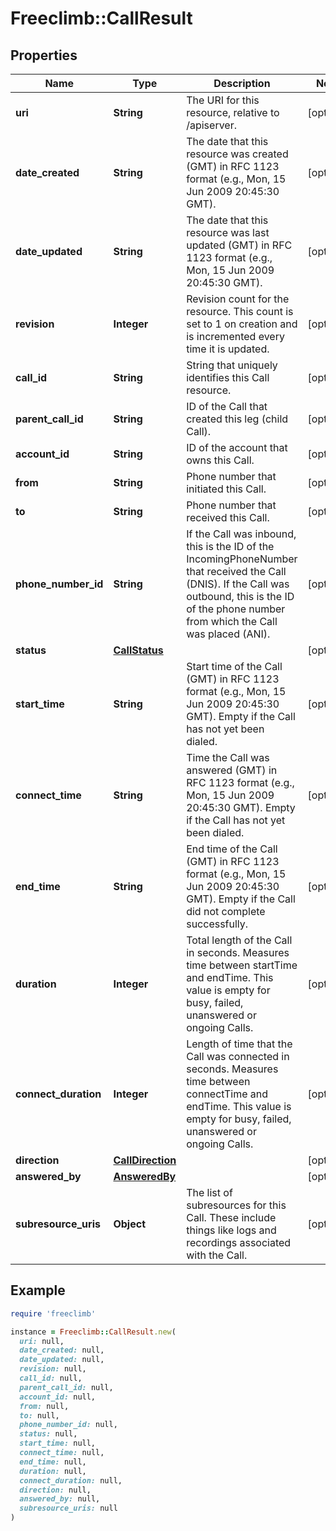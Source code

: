 # Freeclimb::CallResult

## Properties

| Name | Type | Description | Notes |
| ---- | ---- | ----------- | ----- |
| **uri** | **String** | The URI for this resource, relative to /apiserver. | [optional] |
| **date_created** | **String** | The date that this resource was created (GMT) in RFC 1123 format (e.g., Mon, 15 Jun 2009 20:45:30 GMT). | [optional] |
| **date_updated** | **String** | The date that this resource was last updated (GMT) in RFC 1123 format (e.g., Mon, 15 Jun 2009 20:45:30 GMT). | [optional] |
| **revision** | **Integer** | Revision count for the resource. This count is set to 1 on creation and is incremented every time it is updated. | [optional] |
| **call_id** | **String** | String that uniquely identifies this Call resource. | [optional] |
| **parent_call_id** | **String** | ID of the Call that created this leg (child Call). | [optional] |
| **account_id** | **String** | ID of the account that owns this Call. | [optional] |
| **from** | **String** | Phone number that initiated this Call. | [optional] |
| **to** | **String** | Phone number that received this Call. | [optional] |
| **phone_number_id** | **String** | If the Call was inbound, this is the ID of the IncomingPhoneNumber that received the Call (DNIS). If the Call was outbound, this is the ID of the phone number from which the Call was placed (ANI). | [optional] |
| **status** | [**CallStatus**](CallStatus.md) |  | [optional] |
| **start_time** | **String** | Start time of the Call (GMT) in RFC 1123 format (e.g., Mon, 15 Jun 2009 20:45:30 GMT). Empty if the Call has not yet been dialed. | [optional] |
| **connect_time** | **String** | Time the Call was answered (GMT) in RFC 1123 format (e.g., Mon, 15 Jun 2009 20:45:30 GMT). Empty if the Call has not yet been dialed. | [optional] |
| **end_time** | **String** | End time of the Call (GMT) in RFC 1123 format (e.g., Mon, 15 Jun 2009 20:45:30 GMT). Empty if the Call did not complete successfully. | [optional] |
| **duration** | **Integer** | Total length of the Call in seconds. Measures time between startTime and endTime. This value is empty for busy, failed, unanswered or ongoing Calls. | [optional] |
| **connect_duration** | **Integer** | Length of time that the Call was connected in seconds. Measures time between connectTime and endTime. This value is empty for busy, failed, unanswered or ongoing Calls. | [optional] |
| **direction** | [**CallDirection**](CallDirection.md) |  | [optional] |
| **answered_by** | [**AnsweredBy**](AnsweredBy.md) |  | [optional] |
| **subresource_uris** | **Object** | The list of subresources for this Call. These include things like logs and recordings associated with the Call. | [optional] |

## Example

```ruby
require 'freeclimb'

instance = Freeclimb::CallResult.new(
  uri: null,
  date_created: null,
  date_updated: null,
  revision: null,
  call_id: null,
  parent_call_id: null,
  account_id: null,
  from: null,
  to: null,
  phone_number_id: null,
  status: null,
  start_time: null,
  connect_time: null,
  end_time: null,
  duration: null,
  connect_duration: null,
  direction: null,
  answered_by: null,
  subresource_uris: null
)
```

